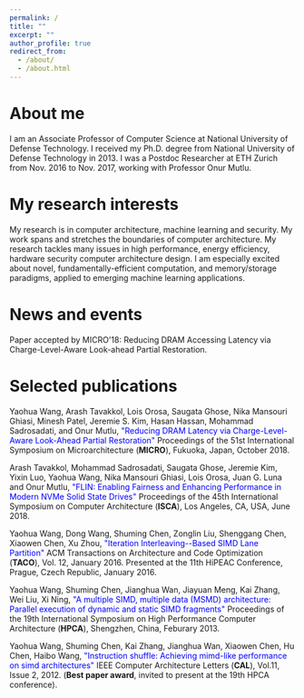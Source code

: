 ```yaml
---
permalink: /
title: ""
excerpt: ""
author_profile: true
redirect_from: 
  - /about/
  - /about.html
---
```


    
About me
==========

I am an Associate Professor of Computer Science at National University of Defense Technology. I received my Ph.D. degree from National University of Defense Technology in 2013. I was a Postdoc Researcher at ETH Zurich from Nov. 2016 to Nov. 2017, working with Professor Onur Mutlu.


My research interests
=======

My research is in computer architecture, machine learning and security. My work spans and stretches the boundaries of computer architecture. My research tackles many issues in high performance, energy efficiency, hardware security computer architecture design. I am especially excited about novel, fundamentally-efficient computation, and memory/storage paradigms, applied to emerging machine learning applications.

News and events
=========

Paper accepted by MICRO'18: Reducing DRAM Accessing Latency via Charge-Level-Aware Look-ahead Partial Restoration.

Selected publications
==========

Yaohua Wang, Arash Tavakkol, Lois Orosa, Saugata Ghose, Nika Mansouri Ghiasi, Minesh Patel, Jeremie S. Kim, Hasan Hassan, Mohammad Sadrosadati, and Onur Mutlu,
<font color="blue">"Reducing DRAM Latency via Charge-Level-Aware Look-Ahead Partial Restoration"</font>
Proceedings of the 51st International Symposium on Microarchitecture (<b>MICRO</b>), Fukuoka, Japan, October 2018. 

Arash Tavakkol, Mohammad Sadrosadati, Saugata Ghose, Jeremie Kim, Yixin Luo, Yaohua Wang, Nika Mansouri Ghiasi, Lois Orosa, Juan G. Luna and Onur Mutlu,
<font color="blue">"FLIN: Enabling Fairness and Enhancing Performance in Modern NVMe Solid State Drives"</font>
Proceedings of the 45th International Symposium on Computer Architecture (<b>ISCA</b>), Los Angeles, CA, USA, June 2018. 

Yaohua Wang, Dong Wang, Shuming Chen, Zonglin Liu, Shenggang Chen, Xiaowen Chen, Xu Zhou, 
<font color="blue">"Iteration Interleaving--Based SIMD Lane Partition"</font>
ACM Transactions on Architecture and Code Optimization (<b>TACO</b>), Vol. 12, January 2016. Presented at the 11th HiPEAC Conference, Prague, Czech Republic, January 2016. 

Yaohua Wang, Shuming Chen, Jianghua Wan, Jiayuan Meng, Kai Zhang, Wei Liu, Xi Ning, 
<font color="blue">"A multiple SIMD, multiple data (MSMD) architecture: Parallel execution of dynamic and static SIMD fragments"</font>
Proceedings of the 19th International Symposium on High Performance Computer Architecture (<b>HPCA</b>), Shengzhen, China, Feburary 2013.

Yaohua Wang, Shuming Chen, Kai Zhang, Jianghua Wan, Xiaowen Chen, Hu Chen, Haibo Wang,
<font color="blue">"Instruction shuffle: Achieving mimd-like performance on simd architectures"</font>
IEEE Computer Architecture Letters (<b>CAL</b>), Vol.11, Issue 2, 2012. (<b>Best paper award</b>, invited to present at the 19th HPCA conference).


